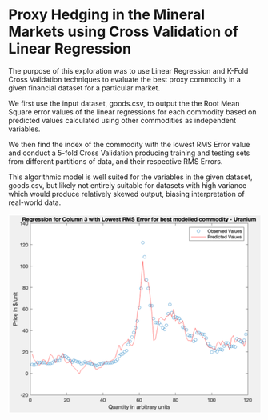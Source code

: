 # Proxy Hedging in the Mineral Markets using Cross Validation of Linear Regression

The purpose of this exploration was to use Linear Regression and K-Fold Cross Validation techniques to evaluate the best proxy commodity in a given financial dataset for a particular market.

We first use the input dataset, goods.csv, to output the the Root Mean Square error values of the linear regressions for each commodity based on
predicted values calculated using other commodities as independent variables. 

We then find the index of the commodity with the lowest RMS Error value and conduct a 5-fold Cross Validation producing training and testing sets from
different partitions of data, and their respective RMS Errors.

This algorithmic model is well suited for the variables in the given dataset, goods.csv, but likely not entirely suitable for datasets with high variance which would produce relatively skewed output, biasing interpretation of real-world data.

<p align="center">
    <img src="proxy-hedging.png" alt="Screenshot of cross-validation on linear regression result on dataset" title="Cross-Validation of Linear Regression on Mineral Markets width: auto; height: auto; max-width: 100%; max-height: 100%;">
</p>
